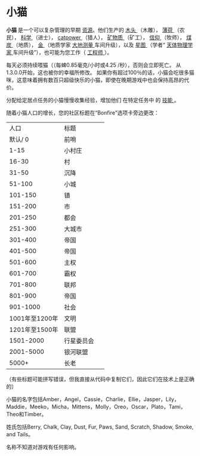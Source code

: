 # 小猫
<div class="error">
</div>
<p>
	<strong>
				小猫
	</strong>
			是一个可以复杂管理的早期
	<a href="#">资源</a>。他们生产的
	<a href="#">
				木头
	</a>
			（木雕），
	<a href="#">
				薄荷
	</a>
			（农民），
	<a href="#">
				科学
	</a>
			（进士），
	<a href="#">
				catpower
	</a>
			（猎人），
	<a href="#minerals">
				矿物质
	</a>
			（矿工），
	<a href="?file=003-资源大全/16-信仰">
				信仰
	</a>
			（牧师），
	<a href="?file=003-资源大全/04-煤">
				煤炭
	</a>
			（地质），
	<a href="#Gold">
				金
	</a>
			（地质学家
	<a href="#workshop#Geodesy">
				大地测量
	</a>
			车间升级），以及
	<a href="#starchart">
				星图
	</a>
			（学者“
	<a href="#workshop#Astrophysicists">
				天体物理学家
	</a>
			车间升级”），也可能为您工作（
	<a href="#engineer">
				工程师
	</a>
			）。
	<br style="clear:both">
</p>
<p>
			每天必须持续喂猫（（每蜱0.85毫克/小时或4.25 /秒），否则会立即死亡。
			从1.3.0.0开始，这也被你的幸福所修改。
			如果你有超过100％的话，小猫会吃很多猫咪，这意味着拥有数百只超级快乐的小猫，即使在晚期游戏中也会保持高昂的代价。
</p>
<p>
			分配给定居点任务的小猫慢慢收集经验，增加他们
			在特定任务中
			的
	<a href="#skill">
				技能
	</a>
			。
</p>
<p>
			随着小猫人口的增长，您的社区标题在“Bonfire”选项卡旁边更改：
</p>
<p>
</p>
<table class="wikitable">
	<tbody>
		<tr>
			<td class="em">
				<span style="display: block; width: 100px">
							人口
				</span>
			</td>
			<td class="em">
				<span style="display: block; width: 100px">
							标题
				</span>
			</td>
		</tr>
		<tr>
			<td>
						默认/ 0
			</td>
			<td>
						前哨
			</td>
		</tr>
		<tr>
			<td>
						1-15
			</td>
			<td>
						小村庄
			</td>
		</tr>
		<tr>
			<td>
						16-30
			</td>
			<td>
						村
			</td>
		</tr>
		<tr>
			<td>
						31-50
			</td>
			<td>
						沉降
			</td>
		</tr>
		<tr>
			<td>
						51-100
			</td>
			<td>
						小城
			</td>
		</tr>
		<tr>
			<td>
						101-150
			</td>
			<td>
						镇
			</td>
		</tr>
		<tr>
			<td>
						151-200
			</td>
			<td>
						市
			</td>
		</tr>
		<tr>
			<td>
						201-250
			</td>
			<td>
						都会
			</td>
		</tr>
		<tr>
			<td>
						251-300
			</td>
			<td>
						大城市
			</td>
		</tr>
		<tr>
			<td>
						301-400
			</td>
			<td>
						帝国
			</td>
		</tr>
		<tr>
			<td>
						401-500
			</td>
			<td>
						帝国
			</td>
		</tr>
		<tr>
			<td>
						501-600
			</td>
			<td>
						主权
			</td>
		</tr>
		<tr>
			<td>
						601-700
			</td>
			<td>
						霸权
			</td>
		</tr>
		<tr>
			<td>
						701-800
			</td>
			<td>
						联邦
			</td>
		</tr>
		<tr>
			<td>
						801-900
			</td>
			<td>
						帝国
			</td>
		</tr>
		<tr>
			<td>
						901-1000
			</td>
			<td>
						社会
			</td>
		</tr>
		<tr>
			<td>
						1001年至1200年
			</td>
			<td>
						文明
			</td>
		</tr>
		<tr>
			<td>
						1201年至1500年
			</td>
			<td>
						联盟
			</td>
		</tr>
		<tr>
			<td>
						1501-2000
			</td>
			<td>
						行星委员会
			</td>
		</tr>
		<tr>
			<td>
						2001-5000
			</td>
			<td>
						银河联盟
			</td>
		</tr>
		<tr>
			<td>
						5000+
			</td>
			<td>
						长老
			</td>
		</tr>
	</tbody>
</table>
<p>
</p>
<p>
			（有些标题可能拼写错误，但我直接从代码中复制它们，因此它们在技术上是正确的）
</p>
<p>
			小猫的名字包括Amber，Angel，Cassie，Charlie，Ellie，Jasper，Lily，Maddie，Meeko，Micha，Mittens，Molly，Oreo，Oscar，Plato，Tami，Theo和Timber。
</p>
<p>
			姓氏包括Berry, Chalk, Clay, Dust, Fur, Paws, Sand, Scratch, Shadow, Smoke, and Tails。
</p>
<p>
			名称不知道对游戏有任何影响。
</p>
<p style="float:right;margin:6px">
</p>
